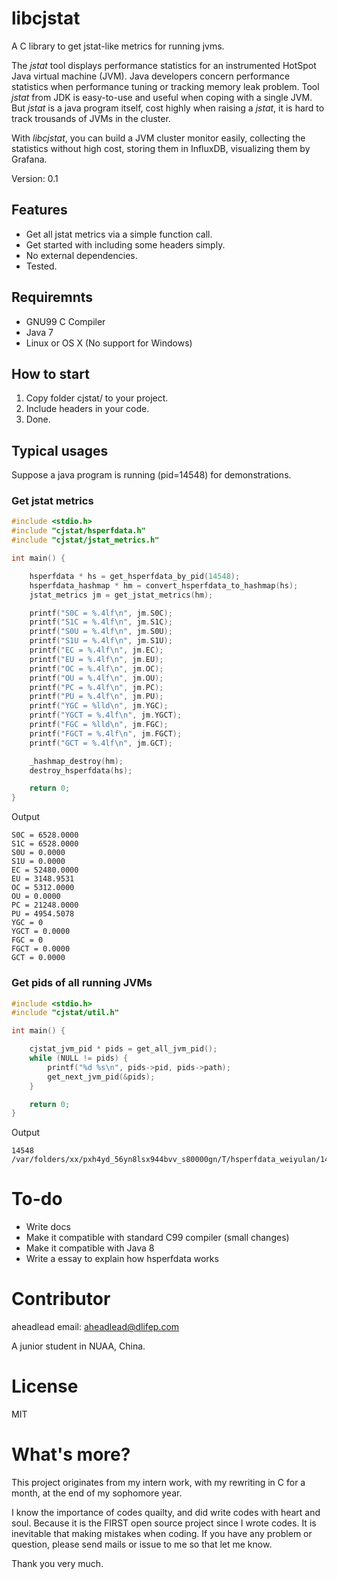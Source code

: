# libcjstat

A C library to get jstat-like metrics for running jvms.

The _jstat_ tool displays performance statistics for an instrumented HotSpot Java
virtual machine (JVM). Java developers concern performance statistics when
performance tuning or tracking memory leak problem. Tool _jstat_ from JDK is
easy-to-use and useful when coping with a single JVM. But _jstat_ is a java
program itself, cost highly when raising a _jstat_, it is hard to track trousands
of JVMs in the cluster. 

With _libcjstat_, you can build a JVM cluster monitor easily, collecting the
statistics without high cost, storing them in InfluxDB, visualizing them by
Grafana.

Version: 0.1

## Features

* Get all jstat metrics via a simple function call.
* Get started with including some headers simply.
* No external dependencies.
* Tested.

## Requiremnts

* GNU99 C Compiler
* Java 7
* Linux or OS X (No support for Windows)

## How to start

1.  Copy folder cjstat/ to your project.
2.  Include headers in your code.
3.  Done.

## Typical usages

Suppose a java program is running (pid=14548) for demonstrations.

### Get jstat metrics

```c
#include <stdio.h>
#include "cjstat/hsperfdata.h"
#include "cjstat/jstat_metrics.h"

int main() {

    hsperfdata * hs = get_hsperfdata_by_pid(14548);
    hsperfdata_hashmap * hm = convert_hsperfdata_to_hashmap(hs);
    jstat_metrics jm = get_jstat_metrics(hm);

    printf("S0C = %.4lf\n", jm.S0C);
    printf("S1C = %.4lf\n", jm.S1C);
    printf("S0U = %.4lf\n", jm.S0U);
    printf("S1U = %.4lf\n", jm.S1U);
    printf("EC = %.4lf\n", jm.EC);
    printf("EU = %.4lf\n", jm.EU);
    printf("OC = %.4lf\n", jm.OC);
    printf("OU = %.4lf\n", jm.OU);
    printf("PC = %.4lf\n", jm.PC);
    printf("PU = %.4lf\n", jm.PU);
    printf("YGC = %lld\n", jm.YGC);
    printf("YGCT = %.4lf\n", jm.YGCT);
    printf("FGC = %lld\n", jm.FGC);
    printf("FGCT = %.4lf\n", jm.FGCT);
    printf("GCT = %.4lf\n", jm.GCT);

    _hashmap_destroy(hm);
    destroy_hsperfdata(hs);

    return 0;
}

```

Output

```
S0C = 6528.0000
S1C = 6528.0000
S0U = 0.0000
S1U = 0.0000
EC = 52480.0000
EU = 3148.9531
OC = 5312.0000
OU = 0.0000
PC = 21248.0000
PU = 4954.5078
YGC = 0
YGCT = 0.0000
FGC = 0
FGCT = 0.0000
GCT = 0.0000
``` 

### Get pids of all running JVMs

```c
#include <stdio.h>
#include "cjstat/util.h"

int main() {

    cjstat_jvm_pid * pids = get_all_jvm_pid();
    while (NULL != pids) {
        printf("%d %s\n", pids->pid, pids->path);
        get_next_jvm_pid(&pids);
    }

    return 0;
}
```
Output

```
14548 /var/folders/xx/pxh4yd_56yn8lsx944bvv_s80000gn/T/hsperfdata_weiyulan/14548
```

# To-do

* Write docs
* Make it compatible with standard C99 compiler (small changes)
* Make it compatible with Java 8
* Write a essay to explain how hsperfdata works

# Contributor

aheadlead
email: aheadlead@dlifep.com

A junior student in NUAA, China.

# License

MIT

# What's more?

This project originates from my intern work, with my rewriting in C for a
month, at the end of my sophomore year.

I know the importance of codes quailty, and did write codes with heart and soul.
Because it is the FIRST open source project since I wrote codes. It is inevitable
that making mistakes when coding. If you have any problem or question, please
send mails or issue to me so that let me know. 

Thank you very much.

